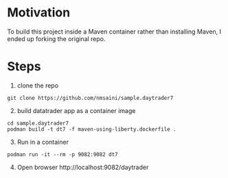 # Motivation 
To build this project inside a Maven container rather than installing Maven, I ended up forking the original repo.

# Steps
1. clone the repo 
```
git clone https://github.com/nmsaini/sample.daytrader7 
```

2. build datatrader app as a container image
```
cd sample.daytrader7
podman build -t dt7 -f maven-using-liberty.dockerfile .
```

3. Run in a container
```
podman run -it --rm -p 9082:9082 dt7
```

4. Open browser http://localhost:9082/daytrader

